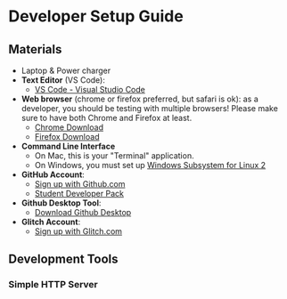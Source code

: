 # Developer Setup Guide

## Materials

* Laptop & Power charger
* **Text Editor** (VS Code):
  * [VS Code - Visual Studio Code](https://code.visualstudio.com/)
* **Web browser** (chrome or firefox preferred, but safari is ok): as a developer, you should be testing with multiple browsers! Please make sure to have both Chrome and Firefox at least.
  * [Chrome Download](https://www.google.com/chrome/)
  * [Firefox Download](https://www.mozilla.org/en-US/firefox/new/)
* **Command Line Interface**
  * On Mac, this is your "Terminal" application.
  * On Windows, you must set up [Windows Subsystem for Linux 2](https://docs.microsoft.com/en-us/windows/nodejs/setup-on-wsl2)
* **GitHub Account**:
  * [Sign up with Github.com](https://github.com/)
  * [Student Developer Pack](https://education.github.com/pack)
* **Github Desktop Tool**:
  * [Download Github Desktop](https://desktop.github.com/)
* **Glitch Account**:
  * [Sign up with Glitch.com](https://glitch.com/)


## Development Tools 

### Simple HTTP Server 

